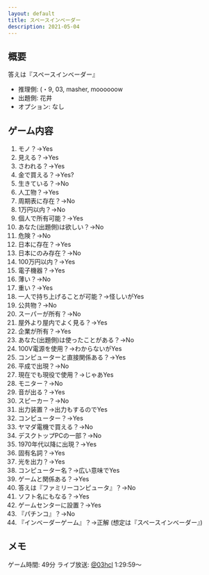 ```yaml
---
layout: default
title: スペースインベーダー
description: 2021-05-04
---
```


## 概要

答えは『スペースインベーダー』

- 推理側: (・9, 03, masher, moooooow
- 出題側: 花井
- オプション: なし

## ゲーム内容

1. モノ？→Yes
2. 見える？→Yes
3. さわれる？→Yes
4. 金で買える？→Yes?
5. 生きている？→No
6. 人工物？→Yes
7. 周期表に存在？→No
8. 1万円以内？→No
9. 個人で所有可能？→Yes
10. あなた(出題側)は欲しい？→No
11. 危険？→No
12. 日本に存在？→Yes
13. 日本にのみ存在？→No
14. 100万円以内？→Yes
15. 電子機器？→Yes
16. 薄い？→No
17. 重い？→Yes
18. 一人で持ち上げることが可能？→怪しいがYes
19. 公共物？→No
20. スーパーが所有？→No
21. 屋外より屋内でよく見る？→Yes
22. 企業が所有？→Yes
23. あなた(出題側)は使ったことがある？→No
24. 100V電源を使用？→わからないがYes
25. コンピューターと直接関係ある？→Yes
26. 平成で出現？→No
27. 現在でも現役で使用？→じゃあYes
28. モニター？→No
29. 音が出る？→Yes
30. スピーカー？→No
31. 出力装置？→出力もするのでYes
32. コンピューター？→Yes
33. ヤマダ電機で買える？→No
34. デスクトップPCの一部？→No
35. 1970年代以降に出現？→Yes
36. 固有名詞？→Yes
37. 光を出力？→Yes
38. コンピューター名？→広い意味でYes
39. ゲームと関係ある？→Yes
40. 答えは『ファミリーコンピュータ』？→No
41. ソフト名にもなる？→Yes
42. ゲームセンターに設置？→Yes
43. 『パチンコ』？→No
44. 『インベーダーゲーム』？→正解 (想定は『スペースインベーダー』)

## メモ

ゲーム時間: 49分
ライブ放送: [@03hcl](https://twitter.com/i/broadcasts/1yNGaWOZRdNxj?t=1h29m59s) 1:29:59～
